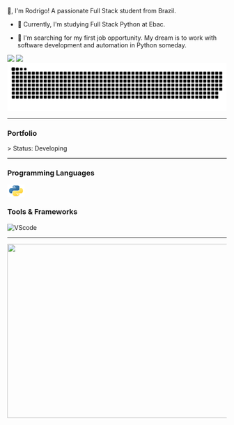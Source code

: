 
<!-- Presentation -->
👋, I'm Rodrigo! A passionate Full Stack student from Brazil.

- 🌱 Currently, I'm studying Full Stack Python at Ebac.

- 🔭 I'm searching for my first job opportunity. My dream is to work with software development and automation in Python someday.

<!-- GithubStats -->
<div>  
  <img src="https://github-readme-stats.vercel.app/api?username=rodrigao-sp&show_icons=true&count_private=true&hide_border=true&title_color=00bfbf&icon_color=00bfbf&text_color=c9d1d9&bg_color=0d1117" /> 
  <img src="https://github-readme-stats.vercel.app/api/top-langs/?username=rodrigao-sp&layout=compact&hide_border=true&title_color=00bfbf&text_color=00bfbf&bg_color=0d1117" />
</div>

<!-- Snake -->
<picture>
  <source media="(prefers-color-scheme: dark)" srcset="https://raw.githubusercontent.com/rodrigao-sp/rodrigao-sp/output/github-contribution-grid-snake-dark.svg">
  <source media="(prefers-color-scheme: light)" srcset="https://raw.githubusercontent.com/rodrigao-sp/rodrigao-sp/output/github-contribution-grid-snake.svg">
  <img alt="github contribution grid snake animation" src="https://raw.githubusercontent.com/rodrigao-sp/rodrigao-sp/output/github-contribution-grid-snake.svg" width="1000">
</picture>

---

<!-- Portfolio -->
<h3>Portfolio</h3>
> Status: Developing

---

<!-- Skills: Programming Languages -->
  <div style="flex-basis: 48%;">
    <h3>Programming Languages</h3>
    <img align="center" alt="Python" height="30" width="40" src="https://raw.githubusercontent.com/devicons/devicon/master/icons/python/python-original.svg">
    <!--img align="center" alt="HTML" height="30" width="40" src="https://raw.githubusercontent.com/devicons/devicon/master/icons/html5/html5-original.svg">
    <img align="center" alt="CSS" height="30" width="40" src="https://raw.githubusercontent.com/devicons/devicon/master/icons/css3/css3-original.svg">
    <img align="center" alt="Js" height="30" width="40" src="https://raw.githubusercontent.com/devicons/devicon/master/icons/javascript/javascript-plain.svg">
  </div>
  
---
  
  <!-- Skills: Tools & Frameworks -->
  <div style="flex-basis: 48%;">
    <h3>Tools & Frameworks</h3>
    <img align="center" alt="VScode" height="30" width="40" src="https://cdn.jsdelivr.net/gh/devicons/devicon/icons/vscode/vscode-original.svg">
  
  <!-- Skills: Libraries -->
  
---

  <!-- GIF -->
<p align="center">
  <img src="https://user-images.githubusercontent.com/74038190/225813708-98b745f2-7d22-48cf-9150-083f1b00d6c9.gif" width="1000" height="400">
</p>
